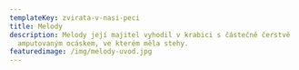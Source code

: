 ```yaml
---
templateKey: zvirata-v-nasi-peci
title: Melody
description: Melody její majitel vyhodil v krabici s částečně čerstvě
  amputovaným ocáskem, ve kterém měla stehy.
featuredimage: /img/melody-uvod.jpg
---
```

